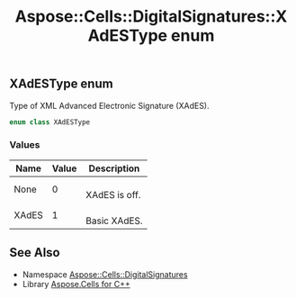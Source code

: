 ﻿---
title: Aspose::Cells::DigitalSignatures::XAdESType enum
linktitle: XAdESType
second_title: Aspose.Cells for C++ API Reference
description: 'Aspose::Cells::DigitalSignatures::XAdESType enum. Type of XML Advanced Electronic Signature (XAdES) in C++.'
type: docs
weight: 300
url: /cpp/aspose.cells.digitalsignatures/xadestype/
---
## XAdESType enum


Type of XML Advanced Electronic Signature (XAdES).

```cpp
enum class XAdESType
```

### Values

| Name | Value | Description |
| --- | --- | --- |
| None | 0 | <br>XAdES is off. |
| XAdES | 1 | <br>Basic XAdES. |

## See Also

* Namespace [Aspose::Cells::DigitalSignatures](../)
* Library [Aspose.Cells for C++](../../)

